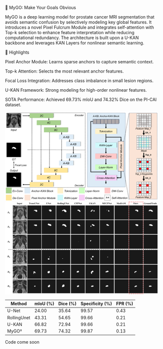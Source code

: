 🧠 MyGO: Make Your Goals Obvious

MyGO is a deep learning model for prostate cancer MRI segmentation that avoids semantic confusion by selectively modeling key global features. It introduces a novel Pixel Fulcrum Module and integrates self-attention with Top-k selection to enhance feature interpretation while reducing computational redundancy. The architecture is built upon a U-KAN backbone and leverages KAN Layers for nonlinear semantic learning.

🎯 Highlights

Pixel Anchor Module: Learns sparse anchors to capture semantic context.

Top-k Attention: Selects the most relevant anchor features.

Focal Loss Integration: Addresses class imbalance in small lesion regions.

U-KAN Framework: Strong modeling for high-order nonlinear features.

SOTA Performance: Achieved 69.73% mIoU and 74.32% Dice on the PI-CAI dataset.

![Model Architecture](fig2.png)
![Model Architecture](fig3.jpg)

| Method       | mIoU (%) | Dice (%) | Specificity (%) | FPR (%) |
|--------------|----------|----------|-----------------|---------|
| U-Net        | 24.00    | 35.64    | 99.57           | 0.43    |
| RollingUnet  | 43.31    | 54.65    | 99.66           | 0.21    |
| U-KAN        | 66.82    | 72.94    | 99.66           | 0.21    |
| MyGO†        | 69.73    | 74.32    | 99.87           | 0.13    |

Code come soon
